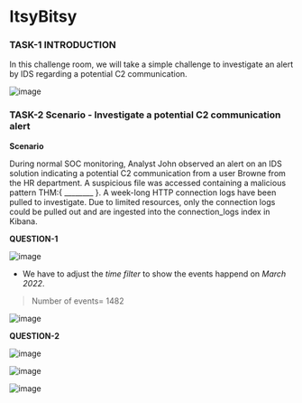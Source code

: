 # ItsyBitsy

### TASK-1  INTRODUCTION

  In this challenge room, we will take a simple challenge to investigate an alert by IDS regarding a potential C2 communication.

![image](https://github.com/rahulr98/TryHackMe/assets/116432525/349253b7-274d-4bbb-a3af-c6b9e9055375)

### TASK-2 Scenario - Investigate a potential C2 communication alert

**Scenario**

  During normal SOC monitoring, Analyst John observed an alert on an IDS solution indicating a potential C2 communication from a user Browne from the HR department. A suspicious file was accessed containing a malicious pattern THM:{ ________ }. A week-long HTTP connection logs have been pulled to investigate. Due to limited resources, only the connection logs could be pulled out and are ingested into the connection_logs index in Kibana.

**QUESTION-1**

![image](https://github.com/rahulr98/TryHackMe/assets/116432525/20f09f7f-4102-4e93-8571-5d889aaf660e)

  - We have to adjust the *time filter* to show the events happend on *March 2022*.

> Number of events= 1482

![image](https://github.com/rahulr98/TryHackMe/assets/116432525/1c817d34-6401-4416-bb1b-478ddbd0eb28)

**QUESTION-2**

![image](https://github.com/rahulr98/TryHackMe/assets/116432525/0a13e544-7abe-4bff-b822-b8616bfd397b)

![image](https://github.com/rahulr98/TryHackMe/assets/116432525/ac2f6374-3b6a-444b-b95f-047be926a45f)

![image](https://github.com/rahulr98/TryHackMe/assets/116432525/bda9e915-bb14-4199-9e7b-fbb738044ef4)

